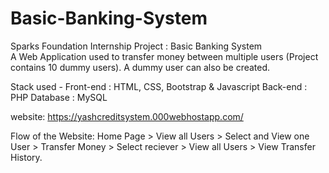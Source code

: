 # Basic-Banking-System

Sparks Foundation Internship Project : Basic Banking System  
A Web Application used to transfer money between multiple users (Project contains 10 dummy users). A dummy user can also be created. 


Stack used - 
Front-end : HTML, CSS, Bootstrap & Javascript 
Back-end : PHP 
Database : MySQL

website: https://yashcreditsystem.000webhostapp.com/


Flow of the Website: Home Page > View all Users > Select and View one User > Transfer Money > Select reciever > View all Users > View Transfer History.
